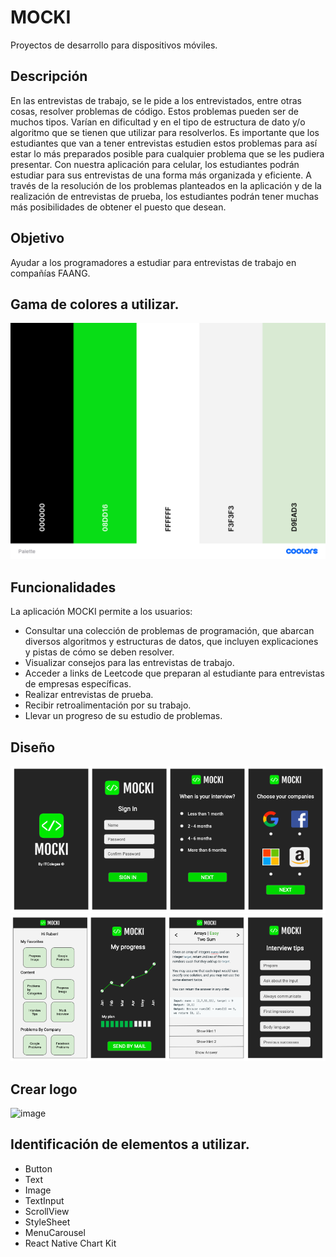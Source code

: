 # MOCKI
Proyectos de desarrollo para dispositivos móviles.

## Descripción
En las entrevistas de trabajo, se le pide a los entrevistados, entre otras cosas, resolver problemas de código. Estos problemas pueden ser de muchos tipos. Varían en dificultad y en el tipo de estructura de dato y/o algoritmo que se tienen que utilizar para resolverlos. Es importante que los estudiantes que van a tener entrevistas estudien estos problemas para así estar lo más preparados posible para cualquier problema que se les pudiera presentar. Con nuestra aplicación para celular, los estudiantes podrán estudiar para sus entrevistas de una forma más organizada y eficiente. A través de la resolución de los problemas planteados en la aplicación y de la realización de entrevistas de prueba, los estudiantes podrán tener muchas más posibilidades de obtener el puesto que desean.

## Objetivo
Ayudar a los programadores a estudiar para entrevistas de trabajo en compañías FAANG.
 
## Gama de colores a utilizar.
![Alt text](https://github.com/itcolegas/DispMoviles/blob/main/images/Palette.png?raw=true "Palette")

## Funcionalidades
La aplicación MOCKI permite a los usuarios:
- Consultar una colección de problemas de programación, que abarcan diversos algoritmos y estructuras de datos, que incluyen explicaciones y pistas de cómo se deben resolver.
- Visualizar consejos para las entrevistas de trabajo.
- Acceder a links de Leetcode que preparan al estudiante para entrevistas de empresas específicas.
- Realizar entrevistas de prueba.
- Recibir retroalimentación por su trabajo.
- Llevar un progreso de su estudio de problemas.

## Diseño
![Alt text](https://github.com/itcolegas/DispMoviles/blob/main/images/1.png?raw=true "1")
![Alt text](https://github.com/itcolegas/DispMoviles/blob/main/images/2.png?raw=true "2")


## Crear logo
![image](https://user-images.githubusercontent.com/31292773/109427664-0bdee600-79b9-11eb-8fb9-e3efded6a75a.png)


## Identificación de elementos a utilizar.
- Button
- Text
- Image
- TextInput
- ScrollView
- StyleSheet
- MenuCarousel
- React Native Chart Kit 


